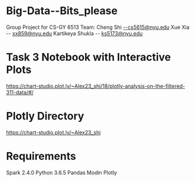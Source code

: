 # Big-Data--Bits_please
Group Project for CS-GY 6513
Team:
Cheng Shi --cs5615@nyu.edu
Xue Xia -- xx859@nyu.edu
Kartikeya Shukla -- ks5173@nyu.edu

# Task 3 Notebook with Interactive Plots
https://chart-studio.plot.ly/~Alex23_shi/18/plotly-analysis-on-the-filtered-311-data/#/

# Plotly Directory
https://chart-studio.plot.ly/~Alex23_shi

# Requirements
Spark 2.4.0
Python 3.6.5
Pandas 
Modin
Plotly
